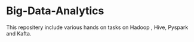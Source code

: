 # Big-Data-Analytics
This repositery include various hands on tasks on Hadoop , Hive, Pyspark and Kafta.
